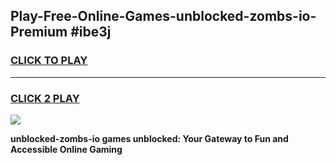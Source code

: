 
## Play-Free-Online-Games-unblocked-zombs-io-Premium #ibe3j
<h3>
<a href="https://premium.freeplayer.one?title=unblocked-zombs-io&ref=8M">CLICK TO PLAY</a></h3>
<hr>

<h3>
<a href="https://premium.freeplayer.one?title=unblocked-zombs-io&ref=8M">CLICK 2 PLAY</a>
  
</h3>

<a href="https://premium.freeplayer.one?title=unblocked-zombs-io&ref=8M"><img src="https://clearcache.store/games.png"></a>


**unblocked-zombs-io games unblocked: Your Gateway to Fun and Accessible Online Gaming**
